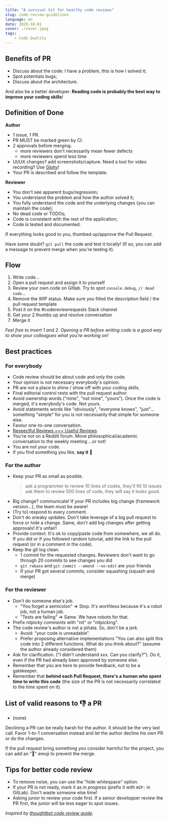 ```yaml
---
title: "A survival kit for healthy code reviews"
slug: code-review-guidelines
language: en
date: 2020-10-01
cover: ./cover.jpeg
tags: 
    - Code Quality
---
```


## Benefits of PR

* Discuss about the code: I have a problem, this is how I solved it;
* Spot potentials bugs;
* Discuss about the architecture.

And also be a better developer. **Reading code is probably the best way to improve your coding skills**!

## Definition of Done

**Author**
* 1 issue, 1 PR.
* PR MUST be marked green by CI.
* 2 approvals before merging.
  * more reviewers don't necessarily mean fewer defects
  * more reviewers spend less time
* UI/UX changes? add screenshots/capture. Need a tool for video recording? Use [Giphy](https://itunes.apple.com/us/app/giphy-capture-the-gif-maker/id668208984)!
* Your PR is described and follow the template.

**Reviewer**
* You don't see apparent bugs/regression;
* You understand the problem and how the author solved it;
* You fully understand the code and the underlying changes (you can maintain the code);
* No dead code or TODOs;
* Code is consistent with the rest of the application;
* Code is tested and documented.

If everything looks good to you, thumbed up/approve the Pull Request.

Have some doubt? `git pull` the code and test it locally!
(If so, you can add a message to prevent merge when you're testing it).

## Flow

1. Write code...
2. Open a pull request and assign it to yourself
3. Review your own code on Gitlab. Try to spot `console.debug`, `// dead code`...
4. Remove the WIP status. Make sure you filled the description field / the pull request template
5. Post it on the #codereviewrequests Slack channel
6. Get your 2 thumbs up and resolve conversation
7. Merge it

*Feel free to invert 1 and 2. Opening a PR before writing code is a good way to show your colleagues what you're working on!*

## Best practices

### For everybody

* Code review should be about code and only the code.
* Your opinion is not necessary everybody's opinion.
* PR are not a place to shine / show off with your coding skills.
* Final editorial control rests with the pull request author.
* Avoid ownership words ("mine", "not mine", "yours"). Once the code is merged, it's everybody's code. Not yours.
* Avoid statements words like "obviously", "everyone knows", "just"... something "simple" for you is not necessarily that simple for someone else.
* Favour one-to-one conversation.
* [Respectful Reviews === Useful Reviews](https://testing.googleblog.com/2019/11/code-health-respectful-reviews-useful.html)
* You're not on a Reddit forum. Move philosophical/academic conversation to the weekly meeting ...or not!
* You are not your code.
* If you find something you like, **say it** 👏



### For the author

* Keep your PR as small as posible.
  > ask a programmer to review 10 lines of codes, they'll fill 10 issues
  > ask them to review 500 lines of code, they will say it looks good.
* Big change? communicate! If your PR includes big change (framework version...), the team must be aware!
* (Try to) respond to every comment.
* Don't do sneaky updates. Don't take leverage of a big pull request to force or hide a change. Same, don't add big changes after getting approvals! It's unfair!
* Provide context. It's ok to copy/paste code from somewhere, we all do. If you did or if you followed random tutorial, add the link to the pull request (or in a comment in the code).
* Keep the git log clean.
  * 1 commit for the requested changes. Reviewers don't want to go through 20 commits to see changes you did
  * `git rebase` and `git commit --amend --no-edit` are your friends
  * If your PR got several commits, consider squashing (squash and merge)

### For the reviewer

* Don't do someone else's job. 
  * "You forget a semicolon" => Stop. It's worthless because it's a robot job, not a human job. 
  * "Tests are failing" => Same. We have robots for that.
* Prefix *nitpicky comments* with "nit" or "nitpicking".
* The code review's author is not a piñata. So, don't be a jerk.
  * Avoid: "your code is unreadable".
  * Prefer proposing alternative implementations "You can also split this code into 2 different functions. What do you think about?" (assume the author already considered them)
* Ask for clarification. ("I didn't understand xxx. Can you clarify?"). Do it, even if the PR had already been approved by someone else.
* Remember that you are here to provide feedback, not to be a gatekeeper.
* Remember that **behind each Pull Request, there's a human who spent time to write this code** (the size of the PR is not necessarily correlated to the time spent on it).



## List of valid reasons to 👎 a PR

* (none)

Declining a PR can be really harsh for the author. It should be the very last call. Favor 1-to-1 conversation instead and let the author decline his own PR or do the changes.

If the pull request bring something you consider harmful for the project, you can add an "🚨" emoji to prevent the merge.

## Tips for better code review

* To remove noise, you can use the "hide whitespace" option.
* If your PR is not ready, mark it as *in progress* (prefix it with `WIP:` in GitLab). Don't waste someone else time!
* Asking junior to review your code first. If a senior developper review the PR first, the junior will be less eager to spot issues. 


*Inspired by [thoughtbot code review guide](https://github.com/thoughtbot/guides/tree/master/code-review).*